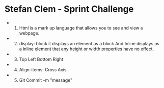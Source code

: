 # Stefan Clem - Sprint Challenge

* 1. Html is a mark up language that allows you to see and view a webpage.
* 2. display: block it displays an element as a block
And Inline displays as a inline element that any height or width properties have no effect.
* 3. Top Left Bottom Right
* 4. Align-items: Cross Axis
* 5. Git Commit -m "message"